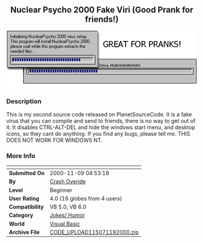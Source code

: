 ﻿<div align="center">

## Nuclear Psycho 2000 Fake Viri \(Good Prank for friends\!\)

<img src="PIC200011987537475.jpg">
</div>

### Description

This is my second source code released on PlanetSourceCode. It is a fake virus that you can compile and send to friends, there is no way to get out of it. It disables CTRL-ALT-DEL and hide the windows start menu, and desktop icons, so they cant do anything. If you find any bugs, please tell me. THIS DOES NOT WORK FOR WINDOWS NT.
 
### More Info
 


<span>             |<span>
---                |---
**Submitted On**   |2000-11-09 04:53:18
**By**             |[Crash Overide](https://github.com/Planet-Source-Code/PSCIndex/blob/master/ByAuthor/crash-overide.md)
**Level**          |Beginner
**User Rating**    |4.0 (16 globes from 4 users)
**Compatibility**  |VB 5\.0, VB 6\.0
**Category**       |[Jokes/ Humor](https://github.com/Planet-Source-Code/PSCIndex/blob/master/ByCategory/jokes-humor__1-40.md)
**World**          |[Visual Basic](https://github.com/Planet-Source-Code/PSCIndex/blob/master/ByWorld/visual-basic.md)
**Archive File**   |[CODE\_UPLOAD115071192000\.zip](https://github.com/Planet-Source-Code/crash-overide-nuclear-psycho-2000-fake-viri-good-prank-for-friends__1-12665/archive/master.zip)








